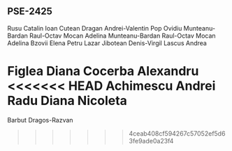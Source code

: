PSE-2425
-------
Rusu Catalin
Ioan Cutean
Dragan Andrei-Valentin
Pop Ovidiu
Munteanu-Bardan Raul-Octav
Mocan Adelina
Munteanu-Bardan Raul-Octav
Mocan Adelina
Bzovii Elena
Petru Lazar
Jibotean Denis-Virgil
Lascus Andrea


Figlea Diana
Cocerba Alexandru
<<<<<<< HEAD
Achimescu Andrei
Radu Diana Nicoleta
=======



Barbut Dragos-Razvan
>>>>>>> 4ceab408cf594267c57052ef5d63fe9ade0a23f4

